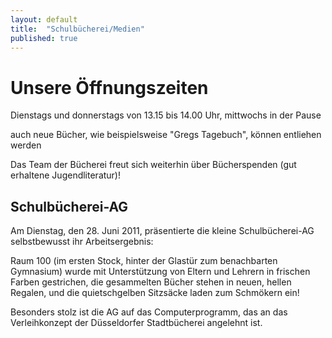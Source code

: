 ```yaml
---
layout: default
title:  "Schulbücherei/Medien"
published: true
---
```


# Unsere Öffnungszeiten

Dienstags und donnerstags von 13.15 bis 14.00 Uhr, mittwochs in der Pause

auch neue Bücher, wie beispielsweise "Gregs Tagebuch", können entliehen werden

Das Team der Bücherei freut sich weiterhin über Bücherspenden (gut erhaltene Jugendliteratur)!




## Schulbücherei-AG

Am Dienstag, den 28. Juni 2011, präsentierte die kleine Schulbücherei-AG selbstbewusst ihr Arbeitsergebnis: 

Raum 100 (im ersten Stock, hinter der Glastür zum benachbarten Gymnasium) wurde mit Unterstützung von Eltern und Lehrern in frischen Farben gestrichen, die gesammelten Bücher stehen in neuen, hellen Regalen, und die quietschgelben Sitzsäcke laden zum Schmökern ein! 

Besonders stolz ist die AG auf das Computerprogramm, das an das Verleihkonzept der Düsseldorfer Stadtbücherei angelehnt ist.
